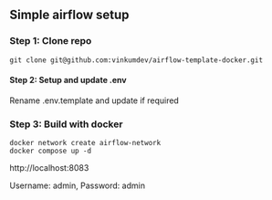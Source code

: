 
## Simple airflow setup

### Step 1: Clone repo
```ssh
git clone git@github.com:vinkumdev/airflow-template-docker.git
```

#### Step 2: Setup and update .env

Rename .env.template and update if required

### Step 3: Build with docker
```ssh
docker network create airflow-network
docker compose up -d
```
http://localhost:8083

Username: admin, Password: admin

